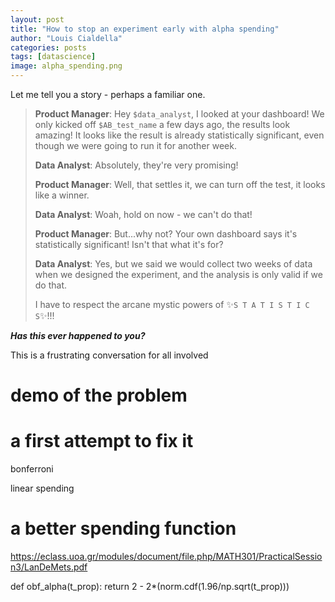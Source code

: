 ```yaml
---
layout: post
title: "How to stop an experiment early with alpha spending"
author: "Louis Cialdella"
categories: posts
tags: [datascience]
image: alpha_spending.png
---
```


Let me tell you a story - perhaps a familiar one.

> **Product Manager**: Hey `$data_analyst`, I looked at your dashboard! We only kicked off `$AB_test_name` a few days ago, the results look amazing! It looks like the result is already statistically significant, even though we were going to run it for another week.
>
>**Data Analyst**: Absolutely, they're very promising!
>
>**Product Manager**: Well, that settles it, we can turn off the test, it looks like a winner.
>
>**Data Analyst**: Woah, hold on now - we can't do that! 
>
>**Product Manager**: But...why not? Your own dashboard says it's statistically significant! Isn't that what it's for?
>
>**Data Analyst**: Yes, but we said we would collect two weeks of data when we designed the experiment, and the analysis is only valid if we do that. 
>
>I have to respect the arcane mystic powers of ✨`S T A T I S T I C S`✨!!! 

_**Has this ever happened to you?**_

This is a frustrating conversation for all involved

# demo of the problem

# a first attempt to fix it

bonferroni

linear spending

# a better spending function

https://eclass.uoa.gr/modules/document/file.php/MATH301/PracticalSession3/LanDeMets.pdf

def obf_alpha(t_prop): return 2 - 2*(norm.cdf(1.96/np.sqrt(t_prop)))


